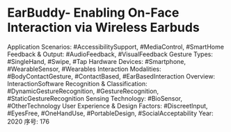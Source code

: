 # EarBuddy- Enabling On-Face Interaction via Wireless Earbuds

Application Scenarios: #AccessibilitySupport, #MediaControl, #SmartHome
Feedback & Output: #AudioFeedback, #VisualFeedback
Gesture Types: #SingleHand, #Swipe, #Tap
Hardware Devices: #Smartphone, #WearableSensor, #Wearables
Interaction Modalities: #BodyContactGesture, #ContactBased, #EarBasedInteraction
Overview: InteractionSoftware
Recognition & Classification: #DynamicGestureRecognition, #GestureRecognition, #StaticGestureRecognition
Sensing Technology: #BioSensor, #OtherTechnology
User Experience & Design Factors: #DiscreetInput, #EyesFree, #OneHandUse, #PortableDesign, #SocialAcceptability
Year: 2020
序号: 176